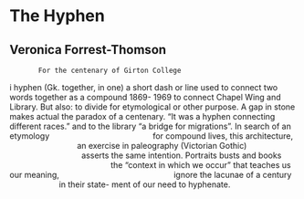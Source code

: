 # The Hyphen
## Veronica Forrest-Thomson
           For the centenary of Girton College
i hyphen (Gk. together, in one)
a short dash or line used to connect
two words together as a compound
1869-
1969
to connect Chapel Wing and Library.
But also: to divide
for etymological or other purpose.
A gap in stone makes actual
the paradox of a centenary.
“It was a hyphen connecting different races.”
and to the library
“a bridge for migrations”.
In search of an etymology
                                             for compound lives,
this architecture,
                              an exercise in paleography
(Victorian Gothic)
                                asserts the same intention.
Portraits busts and books
                                             the “context in which we occur”
that teaches us our meaning,
                                                  ignore the lacunae
of a century
                      in their state-
ment of our need to hyphenate.